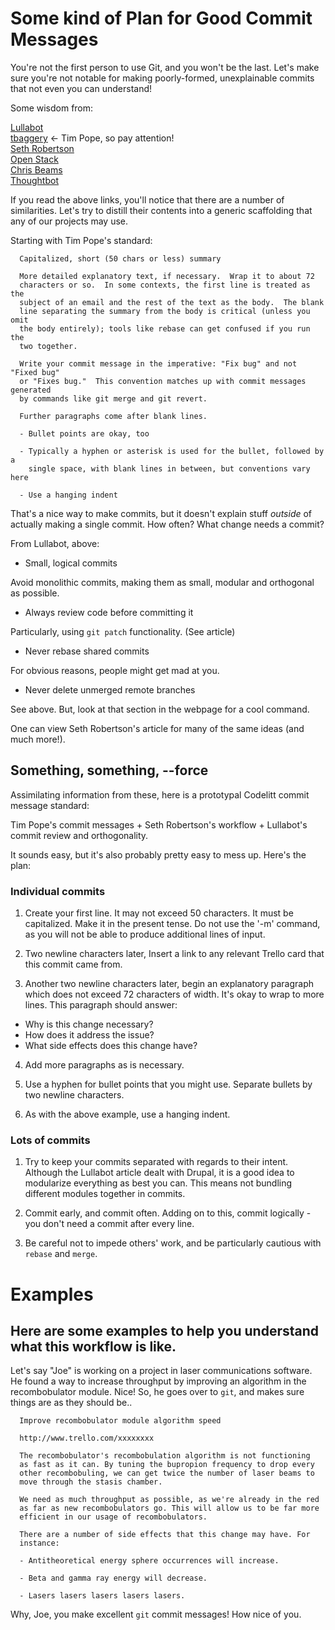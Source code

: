 # Some kind of Plan for Good Commit Messages

You're not the first person to use Git, and you won't be the last.
Let's make sure you're not notable for making poorly-formed, unexplainable
commits that not even you can understand!

Some wisdom from:

[Lullabot](https://www.lullabot.com/articles/git-best-practices-workflow-guidelines)  
[tbaggery](http://tbaggery.com/2008/04/19/a-note-about-git-commit-messages.html)  <- Tim Pope, so pay attention!  
[Seth Robertson](https://sethrobertson.github.io/GitBestPractices/)  
[Open Stack](https://wiki.openstack.org/wiki/GitCommitMessages)  
[Chris Beams](http://chris.beams.io/posts/git-commit/)  
[Thoughtbot](https://robots.thoughtbot.com/5-useful-tips-for-a-better-commit-message) 

If you read the above links, you'll notice that there are a number of similarities. Let's try to distill
their contents into a generic scaffolding that any of our projects may use.

Starting with Tim Pope's standard:

      Capitalized, short (50 chars or less) summary

      More detailed explanatory text, if necessary.  Wrap it to about 72
      characters or so.  In some contexts, the first line is treated as the
      subject of an email and the rest of the text as the body.  The blank
      line separating the summary from the body is critical (unless you omit
      the body entirely); tools like rebase can get confused if you run the
      two together.

      Write your commit message in the imperative: "Fix bug" and not "Fixed bug"
      or "Fixes bug."  This convention matches up with commit messages generated
      by commands like git merge and git revert.

      Further paragraphs come after blank lines.

      - Bullet points are okay, too

      - Typically a hyphen or asterisk is used for the bullet, followed by a
        single space, with blank lines in between, but conventions vary here

      - Use a hanging indent

That's a nice way to make commits, but it doesn't explain stuff _outside_ of actually
making a single commit. How often? What change needs a commit?

From Lullabot, above:

- Small, logical commits

Avoid monolithic commits, making them as small, modular and orthogonal as possible.

- Always review code before committing it

Particularly, using `git patch` functionality. (See article)

- Never rebase shared commits

For obvious reasons, people might get mad at you.

- Never delete unmerged remote branches

See above. But, look at that section in the webpage for a cool command.

One can view Seth Robertson's article for many of the same ideas (and much more!).

## Something, something, --force

Assimilating information from these, here is a prototypal Codelitt commit message standard:

Tim Pope's commit messages + Seth Robertson's workflow + Lullabot's commit review and orthogonality.

It sounds easy, but it's also probably pretty easy to mess up. Here's the plan:  

### Individual commits

1. Create your first line. It may not exceed 50 characters. It must be capitalized.
Make it in the present tense. Do not use the '-m' command, as you will not be able to 
produce additional lines of input.

2. Two newline characters later, Insert a link to any relevant Trello card that this commit came from.

3. Another two newline characters later, begin an explanatory paragraph which does not exceed
72 characters of width. It's okay to wrap to more lines. This paragraph should answer:  
  - Why is this change necessary?
  - How does it address the issue?
  - What side effects does this change have?

4. Add more paragraphs as is necessary.

5. Use a hyphen for bullet points that you might use. Separate bullets by two newline characters.

6. As with the above example, use a hanging indent.

### Lots of commits

1. Try to keep your commits separated with regards to their intent. Although
the Lullabot article dealt with Drupal, it is a good idea to modularize everything
as best you can. This means not bundling different modules together in commits.

2. Commit early, and commit often. Adding on to this, commit logically - you don't need a commit
after every line.

3. Be careful not to impede others' work, and be particularly cautious with `rebase` and `merge`.

# Examples

Here are some examples to help you understand what this workflow is like.
---
Let's say "Joe" is working on a project in laser communications software.
He found a way to increase throughput by improving an algorithm in the recombobulator module.
Nice! So, he goes over to `git`, and makes sure things are as they should be..

      Improve recombobulator module algorithm speed

      http://www.trello.com/xxxxxxxx

      The recombobulator's recombobulation algorithm is not functioning
      as fast as it can. By tuning the bupropion frequency to drop every
      other recombobuling, we can get twice the number of laser beams to
      move through the stasis chamber.

      We need as much throughput as possible, as we're already in the red
      as far as new recombobulators go. This will allow us to be far more
      efficient in our usage of recombobulators.

      There are a number of side effects that this change may have. For
      instance:
      
      - Antitheoretical energy sphere occurrences will increase.

      - Beta and gamma ray energy will decrease.

      - Lasers lasers lasers lasers lasers.

Why, Joe, you make excellent `git` commit messages! How nice of you.


